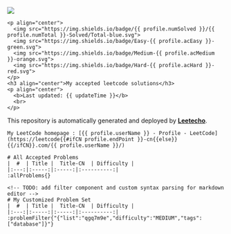 ![](https://github.com/CallanBi/Leetecho/blob/feat/init-query-2/assets/defaultTemplates/imgs/leetcode.png?raw=true)

```leetecho
<p align="center">
  <img src="https://img.shields.io/badge/{{ profile.numSolved }}/{{ profile.numTotal }}-Solved/Total-blue.svg">
  <img src="https://img.shields.io/badge/Easy-{{ profile.acEasy }}-green.svg">
  <img src="https://img.shields.io/badge/Medium-{{ profile.acMedium }}-orange.svg">
  <img src="https://img.shields.io/badge/Hard-{{ profile.acHard }}-red.svg">
</p>
<h3 align="center">My accepted leetcode solutions</h3>
<p align="center">
  <b>Last updated: {{ updateTime }}</b>
  <br>
</p>
```

<!-- Please keep this line to let more people know about this product. Thank you for your support.) -->
This repository is automatically generated and deployed by [**Leetecho**](https://github.com/CallanBi/Leetecho).

```leetecho
My LeetCode homepage : [{{ profile.userName }} - Profile - LeetCode](https://leetcode{{#ifCN profile.endPoint }}-cn{{else}}{{/ifCN}}.com/{{ profile.userName }}/)
```
```leetecho
# All Accepted Problems
|  #  | Title |  Title-CN  | Difficulty |
|:---:|:-----:|:-----:|:----------:|
:allProblems{}

<!-- TODO: add filter component and custom syntax parsing for markdown editor -->
# My Customized Problem Set
|  #  | Title |  Title-CN  | Difficulty |
|:---:|:-----:|:-----:|:----------:|
:problemFilter{"{"list":"qgq7m9e","difficulty":"MEDIUM","tags":["database"]}"}
```